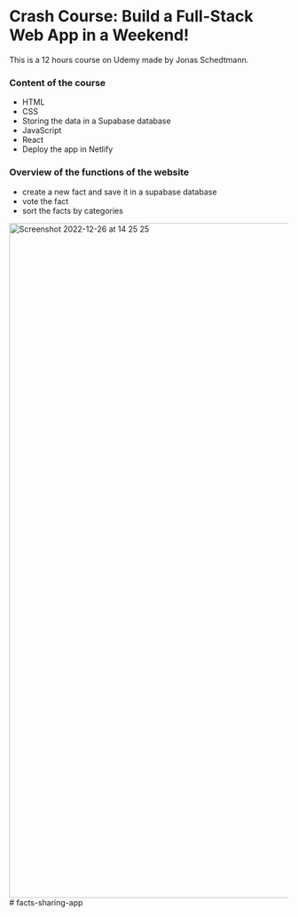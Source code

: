 # Crash Course: Build a Full-Stack Web App in a Weekend!

This is a 12 hours course on Udemy made by Jonas Schedtmann.

### Content of the course

* HTML
* CSS
* Storing the data in a Supabase database
* JavaScript
* React
* Deploy the app in Netlify

### Overview of the functions of the website

* create a new fact and save it in a supabase database
* vote the fact
* sort the facts by categories

<img width="1216" alt="Screenshot 2022-12-26 at 14 25 25" src="https://user-images.githubusercontent.com/70845953/209553655-1b94d383-13b9-4a15-b2bc-d954c36dd418.png">
# facts-sharing-app
